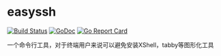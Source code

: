 # easyssh
[![Build Status](https://travis-ci.org/ziutek/easyssh.svg?branch=master)](https://travis-ci.org/ziutek/easyssh)
[![GoDoc](https://godoc.org/github.com/ziutek/easyssh?status.svg)](https://godoc.org/github.com/ziutek/easyssh)
[![Go Report Card](https://goreportcard.com/badge/github.com/ziutek/easyssh)](https://goreportcard.com/report/github.com/ziutek/easyssh)

一个命令行工具，对于终端用户来说可以避免安装XShell，tabby等图形化工具
